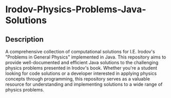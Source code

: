 #  Irodov-Physics-Problems-Java-Solutions

## Description
A comprehensive collection of computational solutions for I.E. Irodov's "Problems in General Physics" implemented in Java. This repository aims to provide well-documented and efficient Java solutions to the challenging physics problems presented in Irodov's book. Whether you're a student looking for code solutions or a developer interested in applying physics concepts through programming, this repository serves as a valuable resource for understanding and implementing solutions to a wide range of physics problems.
